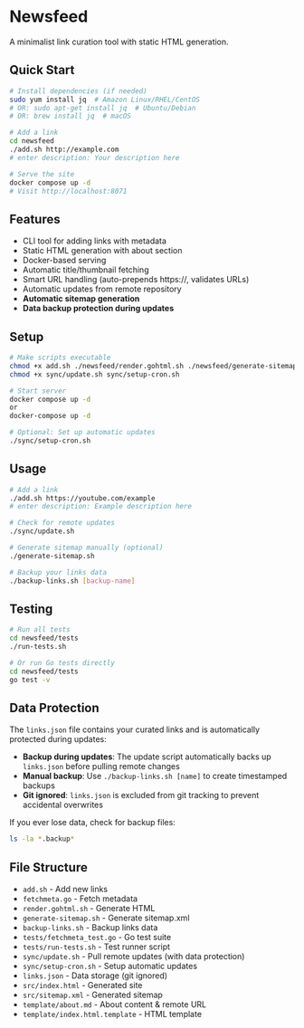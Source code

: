 # Newsfeed

A minimalist link curation tool with static HTML generation.

## Quick Start

```bash
# Install dependencies (if needed)
sudo yum install jq  # Amazon Linux/RHEL/CentOS
# OR: sudo apt-get install jq  # Ubuntu/Debian
# OR: brew install jq  # macOS

# Add a link
cd newsfeed
./add.sh http://example.com
# enter description: Your description here

# Serve the site
docker compose up -d
# Visit http://localhost:8071
```

## Features
- CLI tool for adding links with metadata
- Static HTML generation with about section
- Docker-based serving
- Automatic title/thumbnail fetching
- Smart URL handling (auto-prepends https://, validates URLs)
- Automatic updates from remote repository
- **Automatic sitemap generation**
- **Data backup protection during updates**

## Setup
```bash
# Make scripts executable
chmod +x add.sh ./newsfeed/render.gohtml.sh ./newsfeed/generate-sitemap.sh
chmod +x sync/update.sh sync/setup-cron.sh

# Start server
docker compose up -d
or
docker-compose up -d

# Optional: Set up automatic updates
./sync/setup-cron.sh
```

## Usage
```bash
# Add a link
./add.sh https://youtube.com/example
# enter description: Example description here

# Check for remote updates
./sync/update.sh

# Generate sitemap manually (optional)
./generate-sitemap.sh

# Backup your links data
./backup-links.sh [backup-name]
```

## Testing
```bash
# Run all tests
cd newsfeed/tests
./run-tests.sh

# Or run Go tests directly
cd newsfeed/tests
go test -v
```

## Data Protection

The `links.json` file contains your curated links and is automatically protected during updates:

- **Backup during updates**: The update script automatically backs up `links.json` before pulling remote changes
- **Manual backup**: Use `./backup-links.sh [name]` to create timestamped backups
- **Git ignored**: `links.json` is excluded from git tracking to prevent accidental overwrites

If you ever lose data, check for backup files:
```bash
ls -la *.backup*
```

## File Structure
- `add.sh` - Add new links
- `fetchmeta.go` - Fetch metadata
- `render.gohtml.sh` - Generate HTML
- `generate-sitemap.sh` - Generate sitemap.xml
- `backup-links.sh` - Backup links data
- `tests/fetchmeta_test.go` - Go test suite
- `tests/run-tests.sh` - Test runner script
- `sync/update.sh` - Pull remote updates (with data protection)
- `sync/setup-cron.sh` - Setup automatic updates
- `links.json` - Data storage (git ignored)
- `src/index.html` - Generated site
- `src/sitemap.xml` - Generated sitemap
- `template/about.md` - About content & remote URL
- `template/index.html.template` - HTML template 